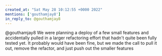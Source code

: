 ```yaml
---
created_at: "Sat May 28 10:12:55 +0000 2022"
mentions: ['gouthamjay8']
in_reply_to: @gouthamjay8
---
```


@gouthamjay8 We were planning a deploy of a few small features and accidentally pulled in a larger refactoring effort that hadn't quite been fully tested yet. It probably would have been fine, but we made the call to pull it out, remove the refactor, and just push out the smaller features